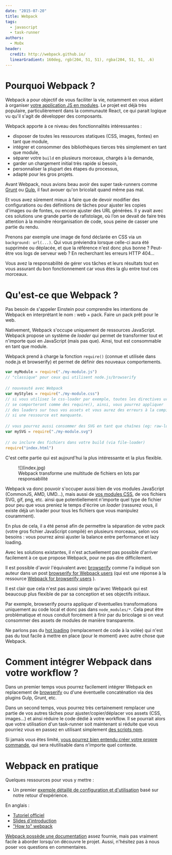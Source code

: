 ```yaml
---
date: "2015-07-20"
title: Webpack
tags:
  - javascript
  - task-runner
authors:
  - MoOx
header:
  credit: http://webpack.github.io/
  linearGradient: 160deg, rgb(204, 51, 51), rgba(204, 51, 51, .6)
---
```


# Pourquoi Webpack ?

Webpack a pour objectif de vous faciliter la vie, notamment en vous aidant à
organiser [votre application JS en modules](/posts/js/etat-lieux-js-modulaire-front/).
Le projet est déjà très populaire, particulièrement dans la communauté React, ce qui
parait logique vu qu'il s'agit de développer des composants.

Webpack apporte à ce niveau des fonctionnalités intéressantes :

- disposer de toutes les ressources statiques (CSS, images, fontes) en tant que
  module,
- intégrer et consommer des bibliothèques tierces très simplement en tant
  que module,
- séparer votre `build` en plusieurs morceaux, chargés à la demande,
- garder un chargement initial très rapide si besoin,
- personnaliser la plupart des étapes du processus,
- adapté pour les gros projets.

Avant Webpack, nous avions beau avoir des super task-runners comme
[Grunt](/posts/js/premiers-pas-avec-grunt)
ou
[Gulp](/posts/js/introduction-gulp),
il faut avouer qu'on bricolait quand même pas mal.

Et vous avez sûrement mieux à faire que de devoir modifier des configurations ou
des définitions de tâches pour ajuster les copies d'images ou de fontes, ou
encore ajuster des URL générées.
Il y avait avec ces solutions une grande partie de rafistolage, où l’on se
devait de faire très attention à la moindre réorganisation de code, sous peine
de casser une partie du rendu.

Prenons par exemple une image de fond déclarée en CSS via un
`background: url(...)`.
Qui vous préviendra lorsque celle-ci aura été supprimée ou déplacée,
et que la référence n'est donc plus bonne ?
Peut-être vos logs de serveur web ? En recherchant les erreurs HTTP 404...

Vous avez la responsabilité de gérer vos tâches et leurs résultats tout en vous
assurant du bon fonctionnement car vous êtes la glu entre tout ces morceaux.

# Qu'est-ce que Webpack ?

Pas besoin de s'appeler Einstein pour comprendre les intentions de Webpack en
interprétant le nom : web + pack. Faire un pack prêt pour le web.

Nativement, Webpack s'occupe uniquement de ressources JavaScript.
Webpack propose un système de *loader* qui permet de transformer tout et
n'importe quoi en JavaScript (mais pas que).
Ainsi, tout est consommable en tant que module.

Webpack prend à charge la fonction `require()` (connue et utilisée dans node.js et
browserify) et permet de définir des nouveaux comportements.

```js
var myModule = require("./my-module.js")
// "classique" pour ceux qui utilisent node.js/browserify

// nouveauté avec Webpack
var myStyles = require("./my-module.css")
// si vous utilisez le css-loader par exemple, toutes les directives url()
// se comporteront comme des require(), ainsi, vous pourrez appliquer
// des loaders sur tous vos assets et vous aurez des erreurs à la compilation
// si une ressource est manquante.

// vous pourrez aussi consommer des SVG en tant que chaînes (eg: raw-loader)
var mySVG = require("./my-module.svg")

// ou inclure des fichiers dans votre build (via file-loader)
require("index.html")
```

C'est cette partie qui est aujourd'hui la plus intéressante et la plus flexible.

<figure>
  ![](index.jpg)
  <figcaption>
    Webpack transforme une multitude de fichiers en lots par responsabilité
  </figcaption>
</figure>

Webpack va donc pouvoir s'occuper aussi bien de vos modules JavaScript
(CommonJS, AMD, UMD...),
mais aussi de [vos modules CSS](https://github.com/css-modules/css-modules),
de vos fichiers SVG, gif, png, etc. ainsi que potentiellement n'importe quel
type de fichier pour peu que vous preniez le temps d'écrire un *loader*
(rassurez vous, il existe déjà un loader pour tous les fichiers que vous
manipulez couramment).

En plus de cela, il a été pensé afin de permettre la séparation de votre pack
(votre gros fichier JavaScript compilé) en plusieurs morceaux, selon vos
besoins : vous pourrez ainsi ajuster la balance entre performance et lazy
loading.

Avec les solutions existantes, il n'est actuellement pas possible d'arriver
facilement à ce que propose Webpack, pour ne pas dire difficilement.

Il est possible d'avoir l'équivalent avec
[browserify](/posts/js/browserify-all-the-things) comme l'a indiqué son auteur
dans un post
[browserify for Webpack users](https://gist.github.com/substack/68f8d502be42d5cd4942)
(qui est une réponse à la ressource
[Webpack for browserify users](https://github.com/webpack/docs/wiki/webpack-for-browserify-users)
).

Il est clair que cela n'est pas aussi simple qu'avec Webpack qui est beaucoup
plus flexible de par sa conception et ses objectifs initiaux.

Par exemple, browserify pourra appliquer d'éventuelles transformations
uniquement au code local et donc pas dans `node_modules/*`.
Cela peut être problématique et nous conduit forcément à finir par du
bricolage si on veut consommer des assets de modules de manière transparente.

Ne parlons pas du
[hot loading](http://webpack.github.io/docs/hot-module-replacement-with-webpack.html)
(remplacement de code à la volée)
qui n'est pas du tout facile à mettre en place (pour le moment) avec
autre chose que Webpack.

# Comment intégrer Webpack dans votre workflow ?

Dans un premier temps vous pourrez facilement intégrer Webpack en replacement de
[browserify](/posts/js/browserify-all-the-things/) ou d'une éventuelle
concaténation via des plugins Gulp, Grunt, etc.

Dans un second temps, vous pourrez très certainement remplacer une partie de vos
autres tâches pour ajuster/copier/déplacer vos assets (CSS, images...) et
ainsi réduire le code dédié à votre workflow. Il se pourrait alors que votre
utilisation d'un task-runner soit maintenant si réduite que vous pourriez vous
en passez en utilisant simplement
[des scripts npm](http://blog.keithcirkel.co.uk/how-to-use-npm-as-a-build-tool/).

Si jamais vous êtes limité, [vous pourrez bien entendu créer votre propre
 commande](/posts/shell/utilitaires-ligne-commande/), qui sera réutilisable dans
n'importe quel contexte.

# Webpack en pratique

Quelques ressources pour vous y mettre :

- Un premier [exemple détaillé de configuration et d'utilisation](/posts/webpack/premier-exemple)
basé sur notre retour d'expérience.

En anglais :

- [Tutoriel officiel](http://webpack.github.io/docs/tutorials/getting-started/)
- [Slides d'introduction](http://okonet.ru/viennajs-webpack-introduction/)
- ["How to" webpack](https://github.com/petehunt/webpack-howto)

[Webpack possède une documentation](http://webpack.github.io/docs)
assez fournie, mais pas vraiment facile à aborder lorsqu'on découvre le projet.
Aussi, n'hésitez pas à nous poser vos questions en commentaires.
